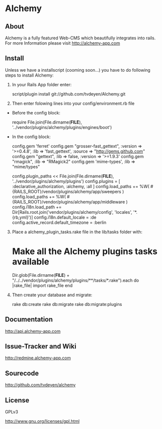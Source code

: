 Alchemy
=======

About
-----

Alchemy is a fully featured Web-CMS which beautifully integrates into rails.
For more Information please visit http://alchemy-app.com

Install
-------

Unless we have a installscript (cooming soon...) you have to do following steps to install Alchemy:

1. In your Rails App folder enter:

    script/plugin install git://github.com/tvdeyen/Alchemy.git

2. Then enter folowing lines into your config/environment.rb file

* Before the config block:

    require File.join(File.dirname(__FILE__), '../vendor/plugins/alchemy/plugins/engines/boot')

* In the config block:

    config.gem 'ferret'
    config.gem "grosser-fast_gettext", :version => '>=0.4.8', :lib => 'fast_gettext', :source => "http://gems.github.com" 
    config.gem "gettext", :lib => false, :version => '>=1.9.3'
    config.gem "rmagick", :lib => "RMagick2" 
    config.gem 'mime-types', :lib => "mime/types" 
    
    config.plugin_paths << File.join(File.dirname(__FILE__), '../vendor/plugins/alchemy/plugins')
    config.plugins = [ :declarative_authorization, :alchemy, :all ]
    config.load_paths += %W( #{RAILS_ROOT}/vendor/plugins/alchemy/app/sweepers )
    config.load_paths += %W( #{RAILS_ROOT}/vendor/plugins/alchemy/app/middleware )
    config.i18n.load_path += Dir[Rails.root.join('vendor/plugins/alchemy/config', 'locales', '*.{rb,yml}')]
    config.i18n.default_locale = :de
    config.active_record.default_timezone = :berlin

3. Place a alchemy_plugin_tasks.rake file in the lib/tasks folder with:

    # Make all the Alchemy plugins tasks available
    Dir.glob(File.dirname(__FILE__) + "/../../vendor/plugins/alchemy/plugins/**/tasks/*.rake").each do |rake_file|
      import rake_file
    end

4. Then create your database and migrate:

    rake db:create
    rake db:migrate
    rake db:migrate:plugins

Documentation
-------------

  http://api.alchemy-app.com

Issue-Tracker and Wiki
----------------------

  http://redmine.alchemy-app.com

Sourecode
---------

  http://github.com/tvdeyen/alchemy

License
-------

  GPLv3

  http://www.gnu.org/licenses/gpl.html
